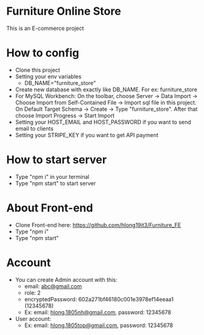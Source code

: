 # Furniture Online Store

This is an E-commerce project

# How to config

- Clone this project
- Setting your env variables
    - DB_NAME="furniture_store"
- Create new database with exactly like DB_NAME. For ex: furniture_store
- For MySQL Workbench: On the toolbar, choose Server -> Data Import -> Choose Import from Self-Contained File -> Import sql file in this project. On Default Target Schema -> Create -> Type "furniture_store". After that choose Import Progress -> Start Import
- Setting your HOST_EMAIL and HOST_PASSWORD if you want to send email to clients
- Setting your STRIPE_KEY if you want to get API payment 

# How to start server
- Type "npm i" in your terminal
- Type "npm start" to start server

# About Front-end
- Clone Front-end here: https://github.com/hlong19it3/Furniture_FE
- Type "npm i"
- Type "npm start" 

# Account
- You can create Admin account with this: 
    - email: abc@gmail.com
    - role: 2
    - encryptedPassword: 602a271bf46180c001e3978ef14eeaa1 (12345678)
    - Ex: email: hlong.1805nh@gmail.com, password: 12345678
- User account:
    - Ex: email: hlong.1805top@gmail.com, password: 12345678
